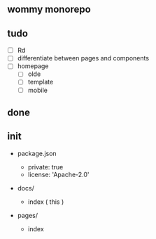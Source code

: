 

















wommy monorepo
-

tudo
--

- [ ] Rd
- [ ] differentiate between pages and components
- [ ] homepage
	- [ ] olde
	- [ ] template
	- [ ] mobile

done
--

init
---

- package.json
	- private: true
	- license: 'Apache-2.0'

- docs/
	- index ( this )

- pages/
	- index


















